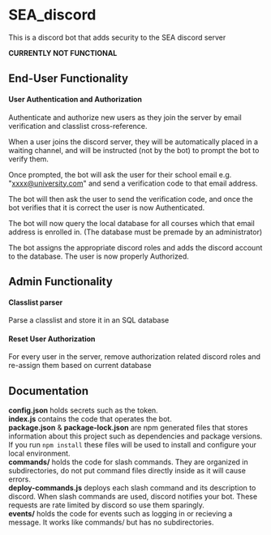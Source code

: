 # SEA_discord
This is a discord bot that adds security to the SEA discord server

**CURRENTLY NOT FUNCTIONAL**

## End-User Functionality

#### User Authentication and Authorization
Authenticate and authorize new users as they join the server by email verification and classlist cross-reference.

When a user joins the discord server, they will be automatically placed in a waiting channel, and will be instructed (not by the bot) to prompt the bot to verify them.

Once prompted, the bot will ask the user for their school email e.g. "xxxx@university.com" and send a verification code to that email address.

The bot will then ask the user to send the verification code, and once the bot verifies that it is correct the user is now Authenticated.

The bot will now query the local database for all courses which that email address is enrolled in. (The database must be premade by an administrator)

The bot assigns the appropriate discord roles and adds the discord account to the database. The user is now properly Authorized.


## Admin Functionality

#### Classlist parser
Parse a classlist and store it in an SQL database

#### Reset User Authorization
For every user in the server, remove authorization related discord roles and re-assign them based on current database


## Documentation

**config.json** holds secrets such as the token.  
**index.js** contains the code that operates the bot.  
**package.json** & **package-lock.json** are npm generated files that stores information about this project such as dependencies and package versions. If you run `npm install` these files will be used to install and configure your local environment.  
**commands/** holds the code for slash commands. They are organized in subdirectories, do not put command files directly inside as it will cause errors.  
**deploy-commands.js** deploys each slash command and its description to discord. When slash commands are used, discord notifies your bot. These requests are rate limited by discord so use them sparingly.  
**events/** holds the code for events such as logging in or recieving a message. It works like commands/ but has no subdirectories.  

